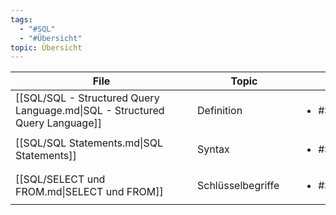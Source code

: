 ```yaml
---
tags:
  - "#SQL"
  - "#Übersicht"
topic: Übersicht
---
```

| <div style="width:275px;">File<div>                                         | <div style='width:150px;'>Topic<div> | <div style='width:200px;'>Tags<div> |
| --------------------------------------------------------------------------- | ------------------------------------ | ----------------------------------- |
| [[SQL/SQL - Structured Query Language.md\|SQL - Structured Query Language]] | Definition                           | <ul><li>#SQL</li></ul>              |
| [[SQL/SQL Statements.md\|SQL Statements]]                                   | Syntax                               | <ul><li>#SQL</li></ul>              |
| [[SQL/SELECT und FROM.md\|SELECT und FROM]]                                 | Schlüsselbegriffe                    | <ul><li>#SQL</li></ul>              |
